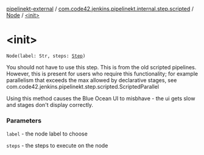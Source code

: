 [pipelinekt-external](../../index.md) / [com.code42.jenkins.pipelinekt.internal.step.scripted](../index.md) / [Node](index.md) / [&lt;init&gt;](./-init-.md)

# &lt;init&gt;

`Node(label: Str, steps: `[`Step`](../../com.code42.jenkins.pipelinekt.core.step/-step/index.md)`)`

You should not have to use this step.  This is from the old scripted pipelines.  However, this is present for users
who require this functionality; for example parallelism that exceeds the max allowed by declarative stages, see
com.code42.jenkins.pipelinekt.step.scripted.ScriptedParallel

Using this method causes the Blue Ocean UI to misbhave - the ui gets slow and
stages don't display correctly.

### Parameters

`label` - the node label to choose

`steps` - the steps to execute on the node